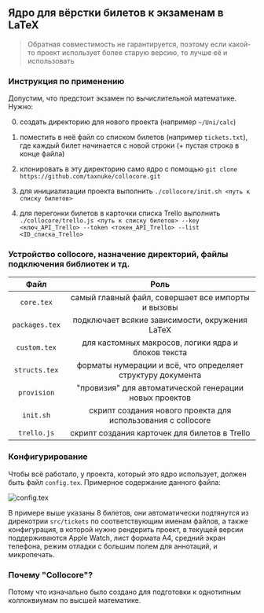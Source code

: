 ## Ядро для вёрстки билетов к экзаменам в LaTeX

> Обратная совместимость не гарантируется, поэтому если какой-то проект использует более старую версию, то лучше её и использовать

### Инструкция по применению

Допустим, что предстоит экзамен по вычислительной математике. Нужно:

0. создать директорию для нового проекта (например `~/Uni/calc`)

0. поместить в неё файл со списком билетов (например `tickets.txt`), где каждый билет начинается с новой строки (+ пустая строка в конце файла)

0. клонировать в эту директорию само ядро с помощью `git clone https://github.com/taxnuke/collocore.git`

0. для инициализации проекта выполнить `./collocore/init.sh <путь к списку билетов>`

0. для перегонки билетов в карточки списка Trello выполнить `./collocore/trello.js <путь к списку билетов> --key <ключ_API_Trello> --token <токен_API_Trello> --list <ID_списка_Trello>`


### Устройство collocore, назначение директорий, файлы подключения библиотек и тд.

|    Файл        |                       Роль                                   |
| :------------: | :----------------------------------------------------------: |
| `core.tex`     | самый главный файл, совершает все импорты и вызовы           |
| `packages.tex` | подключает всякие зависимости, окружения LaTeX               |
| `custom.tex`   | для кастомных макросов, логики ядра и блоков текста          |
| `structs.tex`  | форматы нумерации и всё, что определяет структуру документа  |
| `provision`    | "провизия" для автоматической генерации новых проектов       |
| `init.sh`      | скрипт создания нового проекта для использования с collocore |
| `trello.js`    | скрипт создания карточек для билетов в Trello                |

### Конфигурирование

Чтобы всё работало, у проекта, который это ядро использует, должен быть файл `config.tex`. Примерное содержание данного файла:

![config.tex](https://i.imgur.com/v8r5dDB.png)

В примере выше указаны 8 билетов, они автоматически подтянутся из дирекотрии `src/tickets` по соответствующим именам файлов, а также конфигурация, в которой нужно рендерить проект, в текущей версии поддерживаются Apple Watch, лист формата А4, средний экран телефона, режим отладки с большим полем для аннотаций, и микропечать.

### Почему "Collocore"?

Потому что изначально было создано для подготовки к однотипным коллоквиумам по высшей математике.

